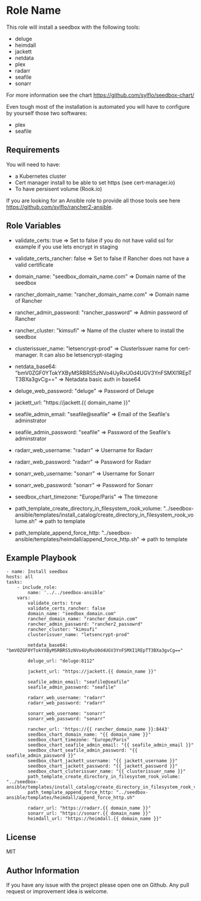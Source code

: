 Role Name
=========

This role will install a seedbox with the following tools:

- deluge
- heimdall
- jackett
- netdata
- plex
- radarr
- seafile
- sonarr

For more information see the chart https://github.com/sylflo/seedbox-chart/

Even tough most of the installation is automated you will have to configure by yourself those two softwares:

- plex
- seafile

Requirements
------------

You will need to have:

- a Kubernetes cluster
- Cert manager install to be able to set https (see cert-manager.io)
- To have persisent volume (Rook.io)

If you are looking for an Ansible role to provide all those tools see here https://github.com/sylflo/rancher2-ansible.

Role Variables
--------------

- validate_certs: true => Set to false if you do not have valid ssl for example if you use lets encrypt in staging
- validate_certs_rancher: false => Set to false if Rancher does not have a valid certificate

- domain_name: "seedbox_domain_name.com" => Domain name of the seedbox
- rancher_domain_name: "rancher_domain_name.com" => Domain name of Rancher
- rancher_admin_password: "rancher_password" => Admin password of Rancher
- rancher_cluster: "kimsufi" => Name of the cluster where to install the seedbox
- clusterissuer_name: "letsencrypt-prod" => ClusterIssuer name for cert-manager. It can also be letsencrypt-staging

- netdata_base64: "bmV0ZGF0YTokYXByMSRBRS5zNVo4UyRxU0d4UGV3YnFSMXI1REpTT3BXa3gvCg==" => Netadata basic auth in base64

- deluge_web_password: "deluge" => Password of Deluge

- jackett_url: "https://jackett.{{ domain_name }}"

- seafile_admin_email: "seafile@seafile" => Email of the Seafile's adminstrator
- seafile_admin_password: "seafile" => Password of the Seafile's adminstrator

- radarr_web_username: "radarr" => Username for Radarr
- radarr_web_password: "radarr" => Password for Radarr

- sonarr_web_username: "sonarr" => Username for Sonarr
- sonarr_web_password: "sonarr" => Password for Sonarr

- seedbox_chart_timezone: "Europe/Paris" => The timezone
- path_template_create_directory_in_filesystem_rook_volume: "../seedbox-ansible/templates/install_catalog/create_directory_in_filesystem_rook_volume.sh" => path to template
- path_template_append_force_http: "../seedbox-ansible/templates/heimdall/append_force_http.sh" => path to template

Example Playbook
----------------

    - name: Install seedbox
    hosts: all
    tasks:
        - include_role:
            name: '../../seedbox-ansible'
        vars:
            validate_certs: true
            validate_certs_rancher: false
            domain_name: "seedbox_domain.com"
            rancher_domain_name: "rancher_domain.com"
            rancher_admin_password: "rancher2_passowrd"
            rancher_cluster: "kimsufi"
            clusterissuer_name: "letsencrypt-prod"

            netdata_base64: "bmV0ZGF0YTokYXByMSRBRS5zNVo4UyRxU0d4UGV3YnFSMXI1REpTT3BXa3gvCg=="

            deluge_url: "deluge:8112"

            jackett_url: "https://jackett.{{ domain_name }}"

            seafile_admin_email: "seafile@seafile"
            seafile_admin_password: "seafile"

            radarr_web_username: "radarr"
            radarr_web_password: "radarr"

            sonarr_web_username: "sonarr"
            sonarr_web_password: "sonarr"

            rancher_url: 'https://{{ rancher_domain_name }}:8443'
            seedbox_chart_domain_name: "{{ domain_name }}"
            seedbox_chart_timezone: "Europe/Paris"
            seedbox_chart_seafile_admin_email: "{{ seafile_admin_email }}"
            seedbox_chart_seafile_admin_password: "{{ seafile_admin_password }}"
            seedbox_chart_jackett_username: "{{ jackett_username }}"
            seedbox_chart_jackett_password: "{{ jackett_password }}"
            seedbox_chart_cluterissuer_name: "{{ clusterissuer_name }}"
            path_template_create_directory_in_filesystem_rook_volume: "../seedbox-ansible/templates/install_catalog/create_directory_in_filesystem_rook_volume.sh"
            path_template_append_force_http: "../seedbox-ansible/templates/heimdall/append_force_http.sh"

            radarr_url: "https://radarr.{{ domain_name }}"
            sonarr_url: "https://sonarr.{{ domain_name }}"  
            heimdall_url: "https://heimdall.{{ domain_name }}"

License
-------

MIT

Author Information
------------------

If you have any issue with the project please open one on Github.
Any pull request or improvement idea is welcome.
